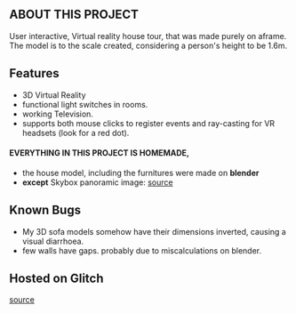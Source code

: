 ## ABOUT THIS PROJECT
User interactive, Virtual reality house tour, that was made purely on aframe.
The model is to the scale created, considering a person's height to be 1.6m.

## Features
* 3D Virtual Reality
* functional light switches in rooms.
* working Television.
* supports both mouse clicks to register events and ray-casting for VR headsets (look for a red dot).

#### EVERYTHING IN THIS PROJECT IS HOMEMADE, 
* the house model, including the furnitures were made on **blender**
* __except__ Skybox panoramic image: [source](texturify.com)

## Known Bugs
* My 3D sofa models somehow have their dimensions inverted, causing a visual diarrhoea.
* few walls have gaps. probably due to miscalculations on blender.

## Hosted on Glitch 
[source](https://nwordproductions.glitch.me/)

